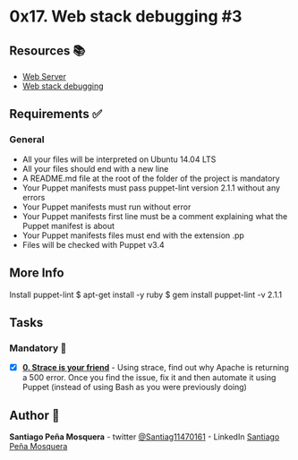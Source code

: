 # 0x17. Web stack debugging #3
## Resources :books:

* [Web Server]()
* [Web stack debugging]()

## Requirements :white_check_mark:
### General
* All your files will be interpreted on Ubuntu 14.04 LTS
* All your files should end with a new line
* A README.md file at the root of the folder of the project is mandatory
* Your Puppet manifests must pass puppet-lint version 2.1.1 without any errors
* Your Puppet manifests must run without error
* Your Puppet manifests first line must be a comment explaining what the Puppet manifest is about
* Your Puppet manifests files must end with the extension .pp
* Files will be checked with Puppet v3.4
## More Info
Install puppet-lint
$ apt-get install -y ruby
$ gem install puppet-lint -v 2.1.1
## Tasks
### Mandatory :page_with_curl:
- [x] **[0. Strace is your friend](./0-strace_is_your_friend.pp)** - Using strace, find out why Apache is returning a 500 error. Once you find the issue, fix it and then automate it using Puppet (instead of using Bash as you were previously doing)
## Author :pencil:
**Santiago Peña Mosquera** - twitter [@Santiag11470161](https://twitter.com/Santiag11470161) - LinkedIn [Santiago Peña Mosquera](https://www.linkedin.com/in/santiago-pe%C3%B1a-mosquera-abaa20196/)
